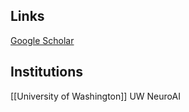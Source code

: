 ## Links
[Google Scholar](https://scholar.google.com/citations?user=ifAlhb8AAAAJ&amp;hl=en)
## Institutions
[[University of Washington]]
UW NeuroAI